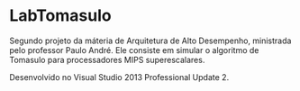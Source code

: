 LabTomasulo
===========

Segundo projeto da máteria de Arquitetura de Alto Desempenho, ministrada pelo professor Paulo André.
Ele consiste em simular o algoritmo de Tomasulo para processadores MIPS superescalares.

Desenvolvido no Visual Studio 2013 Professional Update 2.
